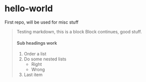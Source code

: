 # hello-world
First repo, will be used for misc stuff

>  Testing markdown, this is a block
>  Block continues,  good stuff.
>  #### Sub headings work
>  1. Order a list
>  2. Do some nested lists
>     * Right
>     * Wrong
>  3. Last item
